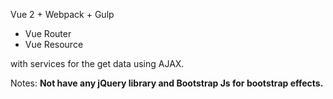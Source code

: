 Vue 2 + Webpack + Gulp

+ Vue Router
+ Vue Resource

with services for the get data using AJAX.

Notes: <strong>Not have any jQuery library and Bootstrap Js for bootstrap effects.</strong>